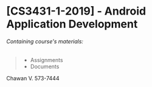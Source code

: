 # [CS3431-1-2019] - Android Application Development
###### Containing course's materials:
> - Assignments
> - Documents

Chawan V. 573-7444
